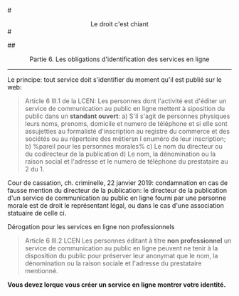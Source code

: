 #<center>Le droit c'est chiant</center>#

##<center>Partie 6. Les obligations d'identification des services en ligne</center>

***

Le principe: tout service doit s'identifier du moment qu'il est publié sur le web:
>Article 6 III.1 de la LCEN:
Les personnes dont l'activité est d'éditer un service de communication au public en ligne mettent à siposition du public dans un **standant ouvert**:
a) S'il s'agit de personnes physiques leurs noms, prenoms, domicile et numero de téléphone et si elle sont assujetties au formalisté d'inscription au registre du commerce et des sociétés ou au répertoire des métiersn l enuméro de leur inscription;
b) %pareil pour les personnes morales%
c) Le nom du directeur ou du codirecteur de la publication
d) Le nom, la dénomination ou la raison social et l'adresse et le numero de téléphone du prestataire au 2 du 1.

Cour de cassation, ch. criminelle, 22 janvier 2019: condamnation en cas de fausse mention du directeur de la publication: le directeur de la publication d'un service de communication au public en ligne fourni par une personne morale est de droit le représentant légal, ou dans le cas d'une association statuaire de celle ci.

Dérogation pour les services en ligne non professionnels

>Article 6 III.2 LCEN
Les personnes éditant à titre **non professionnel** un service de communication au public en ligne peuvent ne tenir à la disposition du public pour préserver leur anonymat que le nom, la dénomination ou la raison sociale et l'adresse du prestataire mentionné.


**Vous devez lorque vous créer un service en ligne montrer votre identité.**